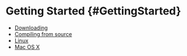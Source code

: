Getting Started {#GettingStarted}
===============

 * [Downloading](download.md)
 * [Compiling from source](compiling.md)
 * [Linux](linux.md)
 * [Mac OS X](mac.md)
 





